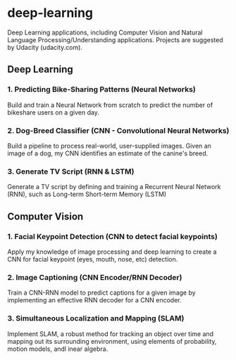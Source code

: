 # deep-learning
Deep Learning applications, including Computer Vision and Natural Language Processing/Understanding applications. Projects are suggested by Udacity (udacity.com).

## Deep Learning

### 1. Predicting Bike-Sharing Patterns (Neural Networks)
Build and train a Neural Network from scratch to predict the number of bikeshare users on a given day.

### 2. Dog-Breed Classifier (CNN - Convolutional Neural Networks)
Build a pipeline to process real-world, user-supplied images. Given an image of a dog, my CNN identifies an estimate of the canine's breed.

### 3. Generate TV Script (RNN & LSTM)
Generate a TV script by defining and training a Recurrent Neural Network (RNN), such as Long-term Short-term Memory (LSTM)

## Computer Vision

### 1. Facial Keypoint Detection (CNN to detect facial keypoints)
Apply my knowledge of image processing and deep learning to create a CNN for facial keypoint (eyes, mouth, nose, etc) detection.

### 2. Image Captioning (CNN Encoder/RNN Decoder)
Train a CNN-RNN model to predict captions for a given image by implementing an effective RNN decoder for a CNN encoder.

### 3. Simultaneous Localization and Mapping (SLAM)
Implement SLAM, a robust method for tracking an object over time and mapping out its surrounding environment, using elements of probability, motion models, andl inear algebra.
